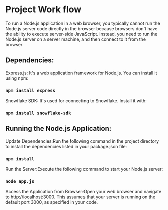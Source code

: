 # Project Work flow

To run a Node.js application in a web browser, you typically cannot run the Node.js server code directly in the browser because browsers don't have the ability to execute server-side JavaScript. Instead, you need to run the Node.js server on a server machine, and then connect to it from the browser

## Dependencies:

Express.js: It's a web application framework for Node.js. You can install it using npm:
<BR>
### `npm install express`
Snowflake SDK: It's used for connecting to Snowflake. Install it with:
<BR>
### `npm install snowflake-sdk`

## Running the Node.js Application:

Update Dependencies:Run the following command in the project directory to install the dependencies listed in your package.json file:
<BR>
### `npm install`
Run the Server:Execute the following command to start your Node.js server:
<BR>
### `node app.js`
Access the Application from Browser:Open your web browser and navigate to http://localhost:3000. This assumes that your server is running on the default port 3000, as specified in your code.
